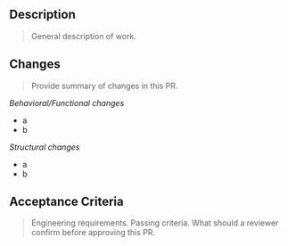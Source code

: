 ## Description
> General description of work.


## Changes
> Provide summary of changes in this PR.

*Behavioral/Functional changes* <br>
- a
- b

*Structural changes* <br>
- a
- b

## Acceptance Criteria
> Engineering requirements. Passing criteria. What should a reviewer confirm before approving this PR.
